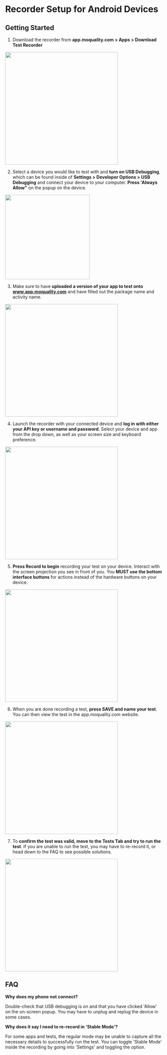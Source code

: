 # Recorder Setup for Android Devices

## Getting Started
1. Download the recorder from **app.moquality.com > Apps > Download Test Recorder**

<img src="../android/download_test_recorder.png" height="360px" />

2. Select a device you would like to test with and **turn on USB Debugging**, which can be found inside of **Settings > Developer Options > USB Debugging** and connect your device to your computer. **Press 'Always Allow"** on the popup on the device.

<img src="../android/usb_debugging.png" width="270px" />

3. Make sure to have **uploaded a version of your app to test onto www.app.moquality.com** and have filled out the package name and activity name.

<img src="../android/package_name.png" height="360px" />


4. Launch the recorder with your connected device and **log in with either your API key or username and password**. Select your device and app from the drop down, as well as your screen size and keyboard preference.

<img src="../android/login.gif" height="360px" />


5. **Press Record to begin** recording your test on your device. Interact with the screen projection you see in front of you. You **MUST use the bottom interface buttons** for actions instead of the hardware buttons on your device.

<img src="../android/recording_demo.gif" height="360px" />


6. When you are done recording a test, **press SAVE and name your test**. You can then view the test in the app.moquality.com website.

<img src="../android/save_test.gif" height="360px" />


7. To **confirm the test was valid, move to the Tests Tab and try to run the test**. If you are unable to run the test, you may have to re-record it, or head down to the FAQ to see possible solutions.

<img src="../android/test_replay.gif" height="360px" />


## FAQ

**Why does my phone not connect?**

Double-check that USB debugging is on and that you have clicked 'Allow' on the on-screen popup. You may have to unplug and replug the device in some cases.

**Why does it say I need to re-record in 'Stable Mode'?**

For some apps and tests, the regular mode may be unable to capture all the necessary details to successfully run the test. You can toggle 'Stable Mode' inside the recording by going into 'Settings' and toggling the option.
